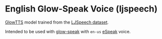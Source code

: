 # English Glow-Speak Voice (ljspeech)

[GlowTTS](https://github.com/rhasspy/glow-tts-train) model trained from the [LJSpeech dataset](https://keithito.com/LJ-Speech-Dataset/).

Intended to be used with [glow-speak](https://github.com/rhasspy/glow-speak) with `en-us` [eSpeak](https://github.com/espeak-ng/espeak-ng) voice.
